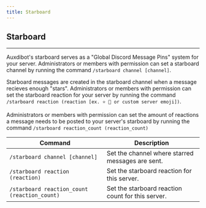 ```yaml
---
title: Starboard
---
```


## Starboard

-----

Auxdibot's starboard serves as a "Global Discord Message Pins" system for your server. Administrators or members with permission can set a starboard channel by running the command `/starboard channel [channel]`.

Starboard messages are created in the starboard channel when a message recieves enough "stars". Administrators or members with permission can set the starboard reaction for your server by running the command `/starboard reaction (reaction [ex. ⭐ 👀 or custom server emoji])`.

Administrators or members with permission can set the amount of reactions a message needs to be posted to your server's starboard by running the command `/starboard reaction_count (reaction_count)`

| Command  | Description |
| ------------- | ------------------- |
| `/starboard channel [channel]`| Set the channel where starred messages are sent. |
| `/starboard reaction (reaction)`| Set the starboard reaction for this server. |
| `/starboard reaction_count (reaction_count)`| Set the starboard reaction count for this server. |

